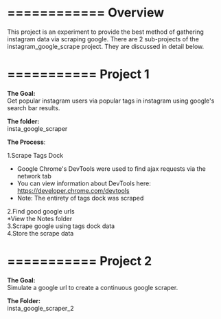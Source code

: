 ============
Overview
============
This project is an experiment to provide the best method of gathering instagram data via scraping google.
There are 2 sub-projects of the instagram_google_scrape project. They are discussed in detail below.


===========
Project 1
===========
<b>The Goal:</b></br>
Get popular instagram users via popular tags in instagram using google's search bar results.</br>

<b>The folder:</b></br>
insta_google_scraper</br>

<b>The Process</b>:</br>

1.Scrape Tags Dock</br>
	<ul>
	<li>Google Chrome's DevTools were used to find ajax requests via the network tab</li>
	<li>You can view information about DevTools here: https://developer.chrome.com/devtools</li>
	<li>Note: The entirety of tags dock was scraped</li>
	</ul>
2.Find good google urls</br>
*View the Notes folder</br>
3.Scrape google using tags dock data</br>
4.Store the scrape data

===========
Project 2
===========
<b>The Goal:</b></br>
Simulate a google url to create a continuous google scraper.</br>

<b>The Folder:</b></br>
insta_google_scraper_2
		
